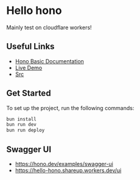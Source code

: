 # Hello hono 

Mainly test on cloudflare workers!

## Useful Links

- [Hono Basic Documentation](https://hono.dev/docs/getting-started/basic)
- [Live Demo](https://hello-hono.shareup.workers.dev/)
- [Src](https://github.com/honojs/examples/blob/main/basic/package.json)

## Get Started

To set up the project, run the following commands:

```sh
bun install
bun run dev
bun run deploy
```

## Swagger UI

- https://hono.dev/examples/swagger-ui
- https://hello-hono.shareup.workers.dev/ui
